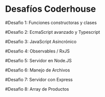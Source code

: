 # Desafíos Coderhouse

#Desafio 1: 
Funciones constructoras y clases

#Desafio 2:
EcmaScript avanzado y Typescript

#Desafio 3:
JavaScript Asincrónico

#Desafio 4:
Observables / RxJS

#Desafio 5:
Servidor en Node.JS

#Desafio 6:
Manejo de Archivos

#Desafio 7:
Servidor con Express

#Desafio 8:
Array de Productos
